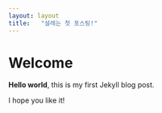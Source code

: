 ```yaml
---
layout: layout
title:   "설레는 첫 포스팅!"
---
```


# Welcome

**Hello world**, this is my first Jekyll blog post.

I hope you like it!


